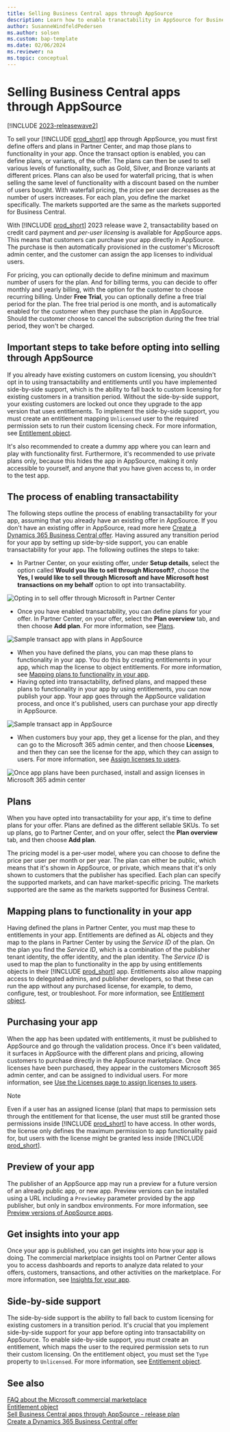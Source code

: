 ```yaml
---
title: Selling Business Central apps through AppSource
description: Learn how to enable tranactability in AppSource for Business Central apps.
author: SusanneWindfeldPedersen
ms.author: solsen
ms.custom: bap-template
ms.date: 02/06/2024
ms.reviewer: na
ms.topic: conceptual
---
```


# Selling Business Central apps through AppSource

[!INCLUDE [2023-releasewave2](../includes/2023-releasewave2.md)]

To sell your [!INCLUDE [prod_short](includes/prod_short.md)] app through AppSource, you must first define offers and plans in Partner Center, and map those plans to functionality in your app. Once the transact option is enabled, you can define plans, or variants, of the offer. The plans can then be used to sell various levels of functionality, such as Gold, Silver, and Bronze variants at different prices. Plans can also be used for waterfall pricing, that is when selling the same level of functionality with a discount based on the number of users bought. With waterfall pricing, the price per user decreases as the number of users increases. For each plan, you define the market specifically. The markets supported are the same as the markets supported for Business Central.

With [!INCLUDE [prod_short](includes/prod_short.md)] 2023 release wave 2, transactability based on credit card payment and *per-user licensing* is available for AppSource apps. This means that customers can purchase your app directly in AppSource. The purchase is then automatically provisioned in the customer's Microsoft admin center, and the customer can assign the app licenses to individual users. <!-- For information about Microsoft admin center, see []().-->

For pricing, you can optionally decide to define minimum and maximum number of users for the plan. And for billing terms, you can decide to offer monthly and yearly billing, with the option for the customer to choose recurring billing. Under **Free Trial**, you can optionally define a free trial period for the plan. The free trial period is one month, and is automatically enabled for the customer when they purchase the plan in AppSource. Should the customer choose to cancel the subscription during the free trial period, they won't be charged.

## Important steps to take before opting into selling through AppSource

If you already have existing customers on custom licensing, you shouldn't opt in to using transactability and entitlements until you have implemented side-by-side support, which is the ability to fall back to custom licensing for existing customers in a transition period. Without the side-by-side support, your existing customers are locked out once they upgrade to the app version that uses entitlements. To implement the side-by-side support, you must create an entitlement mapping `Unlicensed` user to the required permission sets to run their custom licensing check. For more information, see [Entitlement object](devenv-entitlement-object.md).

It's also recommended to create a dummy app where you can learn and play with functionality first. Furthermore, it's recommended to use private plans only, because this hides the app in AppSource, making it only accessible to yourself, and anyone that you have given access to, in order to the test app.

## The process of enabling transactability

The following steps outline the process of enabling transactability for your app, assuming that you already have an existing offer in AppSource. If you don't have an existing offer in AppSource, read more here [Create a Dynamics 365 Business Central offer](/partner-center/marketplace/dynamics-365-business-central-offer-setup). Having assured any transition period for your app by setting up side-by-side support, you can enable transactability for your app. The following outlines the steps to take:

- In Partner Center, on your existing offer, under **Setup details**, select the option called **Would you like to sell through Microsoft?**, choose the **Yes, I would like to sell through Microsoft and have Microsoft host transactions on my behalf** option to opt into transactability.  

![<!--alt text start -->Opting in to sell offer through Microsoft in Partner Center<!--alt text end -->](media/opt-into-transact-small.png "Opting in to sell offer through Microsoft in Partner Center")

- Once you have enabled transactability, you can define plans for your offer. In Partner Center, on your offer, select the **Plan overview** tab, and then choose **Add plan**. For more information, see [Plans](devenv-sell-apps-appsource.md#plans).

![<!--alt text start -->Sample transact app with plans in AppSource<!--alt text end -->](media/plans-small.png "Sample transact app with plans in AppSource")

- When you have defined the plans, you can map these plans to functionality in your app. You do this by creating entitlements in your app, which map the license to object entitlements. For more information, see [Mapping plans to functionality in your app](devenv-sell-apps-appsource.md#mapping-plans-to-functionality-in-your-app). 
- Having opted into transactability, defined plans, and mapped these plans to functionality in your app by using entitlements, you can now publish your app. Your app goes through the AppSource validation process, and once it's published, users can purchase your app directly in AppSource.

![<!--alt text start -->Sample transact app in AppSource<!--alt text end -->](media/converttemperatureappsource-small.png "Sample transact app in AppSource")

- When customers buy your app, they get a license for the plan, and they can go to the Microsoft 365 admin center, and then choose **Licenses**, and then they can see the license for the app, which they can assign to users. For more information, see [Assign licenses to users](/microsoft-365/admin/manage/assign-licenses-to-users?view=o365-worldwide&preserve-view=true).

![<!--alt text start -->Once app plans have been purchased, install and assign licenses in Microsoft 365 admin center<!--alt text end -->](media/manage-licenses-small.png "Once app plans have been purchased, install and assign licenses in Microsoft 365 admin center")

## Plans

When you have opted into transactability for your app, it's time to define plans for your offer. Plans are defined as the different sellable SKUs.
To set up plans, go to Partner Center, and on your offer, select the **Plan overview** tab, and then choose **Add plan**. 

The pricing model is a per-user model, where you can choose to define the price per user per month or per year. The plan can either be public, which means that it's shown in AppSource, or private, which means that it's only shown to customers that the publisher has specified. Each plan can specify the supported markets, and can have market-specific pricing. The markets supported are the same as the markets supported for Business Central.

## Mapping plans to functionality in your app

Having defined the plans in Partner Center, you must map these to entitlements in your app. Entitlements are defined as AL objects and they map to the plans in Partner Center by using the *Service ID* of the plan. On the plan you find the *Service ID*, which is a combination of the publisher tenant identity, the offer identity, and the plan identity. The *Service ID* is used to map the plan to functionality in the app by using entitlements objects in their [!INCLUDE [prod_short](includes/prod_short.md)] app. Entitlements also allow mapping access to delegated admins, and publisher developers, so that these can run the app without any purchased license, for example, to demo, configure, test, or troubleshoot. For more information, see [Entitlement object](devenv-entitlement-object.md).

## Purchasing your app

When the app has been updated with entitlements, it must be published to AppSource and go through the validation process. Once it's been validated, it surfaces in AppSource with the different plans and pricing, allowing customers to purchase directly in the AppSource marketplace. Once licenses have been purchased, they appear in the customers Microsoft 365 admin center, and can be assigned to individual users. For more information, see [Use the Licenses page to assign licenses to users](/microsoft-365/admin/manage/assign-licenses-to-users?view=o365-worldwide&preserve-view=true#use-the-licenses-page-to-assign-licenses-to-users).

> [!NOTE]  
> Even if a user has an assigned license (plan) that maps to permission sets through the entitlement for that license, the user must still be granted those permissions inside [!INCLUDE [prod_short](includes/prod_short.md)] to have access. In other words, the license only defines the maximum permission to app functionality paid for, but users with the license might be granted less inside [!INCLUDE [prod_short](includes/prod_short.md)].

## Preview of your app

The publisher of an AppSource app may run a preview for a future version of an already public app, or new app. Preview versions can be installed using a URL including a `PreviewKey` parameter provided by the app publisher, but only in sandbox environments. For more information, see [Preview versions of AppSource apps](../administration/tenant-admin-center-manage-apps.md#preview-versions-of-appsource-apps).

## Get insights into your app

Once your app is published, you can get insights into how your app is doing. The commercial marketplace insights tool on Partner Center allows you to access dashboards and reports to analyze data related to your offers, customers, transactions, and other activities on the marketplace. For more information, see [Insights for your app](/partner-center/analytics).

## Side-by-side support

The side-by-side support is the ability to fall back to custom licensing for existing customers in a transition period. It's crucial that you implement side-by-side support for your app before opting into transactability on AppSource. To enable side-by-side support, you must create an entitlement, which maps the user to the required permission sets to run their custom licensing. On the entitlement object, you must set the `Type` property to `Unlicensed`. For more information, see [Entitlement object](devenv-entitlement-object.md). 

## See also

[FAQ about the Microsoft commercial marketplace](/partner-center/marketplace/marketplace-faq-publisher-guide)  
[Entitlement object](devenv-entitlement-object.md)  
[Sell Business Central apps through AppSource - release plan](/dynamics365/release-plan/2023wave2/smb/dynamics365-business-central/sell-business-central-apps-through-appsource)  
[Create a Dynamics 365 Business Central offer](/partner-center/marketplace/dynamics-365-business-central-offer-setup)
